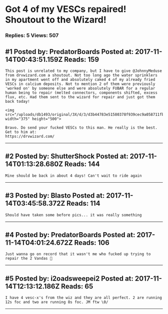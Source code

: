 # Got 4 of my VESCs repaired! Shoutout to the Wizard!

### Replies: 5 Views: 507

## \#1 Posted by: PredatorBoards Posted at: 2017-11-14T00:43:51.159Z Reads: 159

```
This post is unrelated to my company, but I have to give @JohnnyMeduse from drvwizard.com a shoutout. Not too long ago the water sprinklers in my apartment went off and absolutely caked 4 of my already fried VESCs in calcium deposits. Not to mention 2 of them were previously 'worked on' by someone else and were absolutely FUBAR for a regular human being to repair (melted connectors, components shifted, excess flux, etc. Had them sent to the wizard for repair and just got them back today!

<img src="/uploads/db1493/original/3X/d/3/d3b44783e51580378f939cec9a058711fb8cf1d8.JPG" width="375" height="500">

Bravo. Do send your fucked VESCs to this man. He really is the best.
Get to him at:
https://drvwizard.com/
```

---
## \#2 Posted by: ShutterShock Posted at: 2017-11-14T01:13:28.680Z Reads: 144

```
Mine should be back in about 4 days! Can't wait to ride again
```

---
## \#3 Posted by: Blasto Posted at: 2017-11-14T03:45:58.372Z Reads: 114

```
Should have taken some before pics... it was really something
```

---
## \#4 Posted by: PredatorBoards Posted at: 2017-11-14T04:01:24.672Z Reads: 106

```
Just wanna go on record that it wasn't me who fucked up trying to repair the 2 Vandas 🤗
```

---
## \#5 Posted by: i2oadsweepei2 Posted at: 2017-11-14T12:13:12.186Z Reads: 65

```
I have 4 vesc-x's from the wiz and they are all perfect. 2 are running 12s foc and two are running 8s foc. JM ftw \0/
```

---
